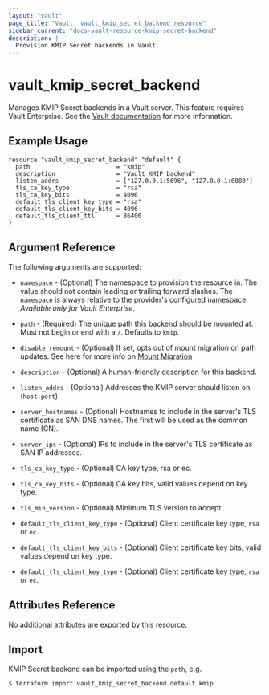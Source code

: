 ```yaml
---
layout: "vault"
page_title: "Vault: vault_kmip_secret_backend resource"
sidebar_current: "docs-vault-resource-kmip-secret-backend"
description: |-
  Provision KMIP Secret backends in Vault.
---
```


# vault\_kmip\_secret\_backend

Manages KMIP Secret backends in a Vault server. This feature requires
Vault Enterprise. See the [Vault documentation](https://www.vaultproject.io/docs/secrets/kmip)
for more information.

## Example Usage

```hcl
resource "vault_kmip_secret_backend" "default" {
  path                        = "kmip"
  description                 = "Vault KMIP backend"
  listen_addrs                = ["127.0.0.1:5696", "127.0.0.1:8080"]
  tls_ca_key_type             = "rsa"
  tls_ca_key_bits             = 4096
  default_tls_client_key_type = "rsa"
  default_tls_client_key_bits = 4096
  default_tls_client_ttl      = 86400
}
```

## Argument Reference

The following arguments are supported:

* `namespace` - (Optional) The namespace to provision the resource in.
  The value should not contain leading or trailing forward slashes.
  The `namespace` is always relative to the provider's configured [namespace](/docs/providers/vault/index.html#namespace).
   *Available only for Vault Enterprise*.

* `path` - (Required) The unique path this backend should be mounted at. Must
  not begin or end with a `/`. Defaults to `kmip`.

* `disable_remount` - (Optional) If set, opts out of mount migration on path updates.
  See here for more info on [Mount Migration](https://www.vaultproject.io/docs/concepts/mount-migration)

* `description` - (Optional) A human-friendly description for this backend.

* `listen_addrs` - (Optional) Addresses the KMIP server should listen on (`host:port`).

* `server_hostnames` - (Optional) Hostnames to include in the server's TLS certificate as SAN DNS names. The first will be used as the common name (CN).

* `server_ips` - (Optional) IPs to include in the server's TLS certificate as SAN IP addresses.

* `tls_ca_key_type` - (Optional) CA key type, rsa or ec.

* `tls_ca_key_bits` - (Optional) CA key bits, valid values depend on key type.

* `tls_min_version` - (Optional) Minimum TLS version to accept.

* `default_tls_client_key_type` - (Optional) Client certificate key type, `rsa` or `ec`.

* `default_tls_client_key_bits` - (Optional) Client certificate key bits, valid values depend on key type.

* `default_tls_client_key_type` - (Optional) Client certificate key type, `rsa` or `ec`.



## Attributes Reference

No additional attributes are exported by this resource.

## Import

KMIP Secret backend can be imported using the `path`, e.g.

```
$ terraform import vault_kmip_secret_backend.default kmip
```
